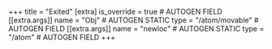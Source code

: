 +++
title = "Exited"
[extra]
is_override = true # AUTOGEN FIELD
[[extra.args]]
name = "Obj" # AUTOGEN STATIC
type = "/atom/movable" # AUTOGEN FIELD
[[extra.args]]
name = "newloc" # AUTOGEN STATIC
type = "/atom" # AUTOGEN FIELD
+++